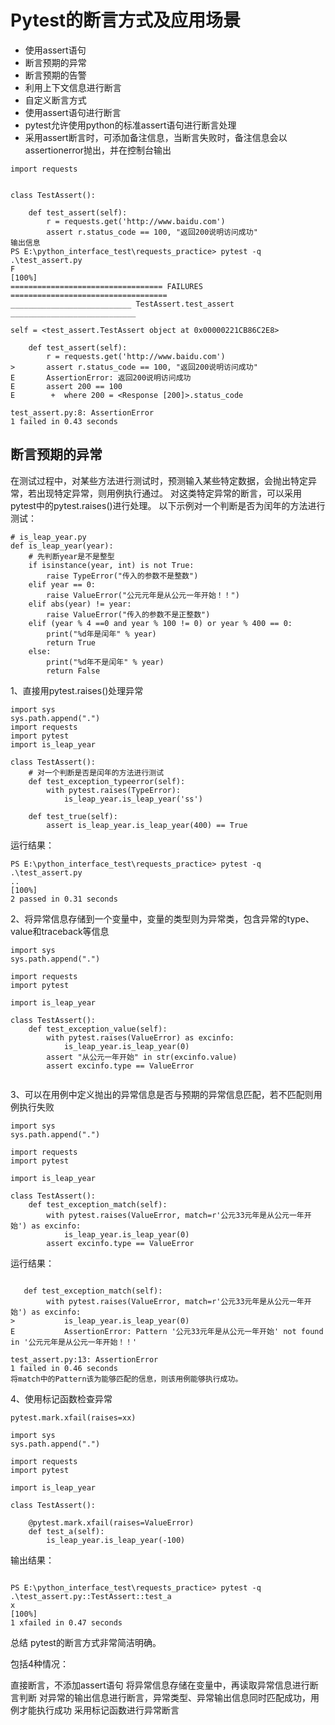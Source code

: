 # Pytest的断言方式及应用场景
- 使用assert语句
- 断言预期的异常
- 断言预期的告警
- 利用上下文信息进行断言
- 自定义断言方式
- 使用assert语句进行断言
- pytest允许使用python的标准assert语句进行断言处理
- 采用assert断言时，可添加备注信息，当断言失败时，备注信息会以assertionerror抛出，并在控制台输出


```
import requests


class TestAssert():

    def test_assert(self):
        r = requests.get('http://www.baidu.com')
        assert r.status_code == 100, "返回200说明访问成功"
输出信息
PS E:\python_interface_test\requests_practice> pytest -q .\test_assert.py
F                                                                        [100%]
================================== FAILURES ===================================
___________________________ TestAssert.test_assert ____________________________

self = <test_assert.TestAssert object at 0x00000221CB86C2E8>

    def test_assert(self):
        r = requests.get('http://www.baidu.com')
>       assert r.status_code == 100, "返回200说明访问成功"
E       AssertionError: 返回200说明访问成功
E       assert 200 == 100
E        +  where 200 = <Response [200]>.status_code

test_assert.py:8: AssertionError
1 failed in 0.43 seconds
```
## 断言预期的异常
在测试过程中，对某些方法进行测试时，预测输入某些特定数据，会抛出特定异常，若出现特定异常，则用例执行通过。
对这类特定异常的断言，可以采用pytest中的pytest.raises()进行处理。
以下示例对一个判断是否为闰年的方法进行测试：

```
# is_leap_year.py
def is_leap_year(year):
    # 先判断year是不是整型
    if isinstance(year, int) is not True:
        raise TypeError("传入的参数不是整数")
    elif year == 0:
        raise ValueError("公元元年是从公元一年开始！！")
    elif abs(year) != year:
        raise ValueError("传入的参数不是正整数")
    elif (year % 4 ==0 and year % 100 != 0) or year % 400 == 0:
        print("%d年是闰年" % year)
        return True
    else:
        print("%d年不是闰年" % year)
        return False
```
1、直接用pytest.raises()处理异常

```
import sys
sys.path.append(".")
import requests
import pytest
import is_leap_year

class TestAssert():
    # 对一个判断是否是闰年的方法进行测试
    def test_exception_typeerror(self):
        with pytest.raises(TypeError):
            is_leap_year.is_leap_year('ss')

    def test_true(self):
        assert is_leap_year.is_leap_year(400) == True
```
运行结果：
```
PS E:\python_interface_test\requests_practice> pytest -q .\test_assert.py
..                                                                       [100%]
2 passed in 0.31 seconds

```
2、将异常信息存储到一个变量中，变量的类型则为异常类，包含异常的type、value和traceback等信息
```
import sys
sys.path.append(".")

import requests
import pytest

import is_leap_year

class TestAssert():
    def test_exception_value(self):
        with pytest.raises(ValueError) as excinfo:
            is_leap_year.is_leap_year(0)
        assert "从公元一年开始" in str(excinfo.value)
        assert excinfo.type == ValueError
        
```        
3、可以在用例中定义抛出的异常信息是否与预期的异常信息匹配，若不匹配则用例执行失败
```
import sys
sys.path.append(".")

import requests
import pytest

import is_leap_year

class TestAssert():
    def test_exception_match(self):
        with pytest.raises(ValueError, match=r'公元33元年是从公元一年开始') as excinfo:
            is_leap_year.is_leap_year(0)
        assert excinfo.type == ValueError
```
运行结果：
```

   def test_exception_match(self):
        with pytest.raises(ValueError, match=r'公元33元年是从公元一年开始') as excinfo:
>           is_leap_year.is_leap_year(0)
E           AssertionError: Pattern '公元33元年是从公元一年开始' not found in '公元元年是从公元一年开始！！'

test_assert.py:13: AssertionError
1 failed in 0.46 seconds
将match中的Pattern该为能够匹配的信息，则该用例能够执行成功。
```
4、使用标记函数检查异常

```
pytest.mark.xfail(raises=xx)

import sys
sys.path.append(".")

import requests
import pytest

import is_leap_year

class TestAssert():

    @pytest.mark.xfail(raises=ValueError)
    def test_a(self):
        is_leap_year.is_leap_year(-100)
```
输出结果：
```

PS E:\python_interface_test\requests_practice> pytest -q .\test_assert.py::TestAssert::test_a
x                                                                        [100%]
1 xfailed in 0.47 seconds

```
总结
pytest的断言方式非常简洁明确。

包括4种情况：

直接断言，不添加assert语句
将异常信息存储在变量中，再读取异常信息进行断言判断
对异常的输出信息进行断言，异常类型、异常输出信息同时匹配成功，用例才能执行成功
采用标记函数进行异常断言
